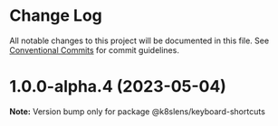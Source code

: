 # Change Log

All notable changes to this project will be documented in this file.
See [Conventional Commits](https://conventionalcommits.org) for commit guidelines.

# 1.0.0-alpha.4 (2023-05-04)

**Note:** Version bump only for package @k8slens/keyboard-shortcuts
